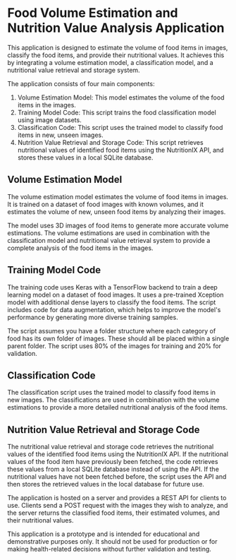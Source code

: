 # Food Volume Estimation and Nutrition Value Analysis Application

This application is designed to estimate the volume of food items in images, classify the food items, and provide their nutritional values. It achieves this by integrating a volume estimation model, a classification model, and a nutritional value retrieval and storage system.

The application consists of four main components:

1. Volume Estimation Model: This model estimates the volume of the food items in the images.
2. Training Model Code: This script trains the food classification model using image datasets.
3. Classification Code: This script uses the trained model to classify food items in new, unseen images.
4. Nutrition Value Retrieval and Storage Code: This script retrieves nutritional values of identified food items using the NutritionIX API, and stores these values in a local SQLite database.

## Volume Estimation Model

The volume estimation model estimates the volume of food items in images. It is trained on a dataset of food images with known volumes, and it estimates the volume of new, unseen food items by analyzing their images.

The model uses 3D images of food items to generate more accurate volume estimations. The volume estimations are used in combination with the classification model and nutritional value retrieval system to provide a complete analysis of the food items in the images.

## Training Model Code

The training code uses Keras with a TensorFlow backend to train a deep learning model on a dataset of food images. It uses a pre-trained Xception model with additional dense layers to classify the food items. The script includes code for data augmentation, which helps to improve the model's performance by generating more diverse training samples.

The script assumes you have a folder structure where each category of food has its own folder of images. These should all be placed within a single parent folder. The script uses 80% of the images for training and 20% for validation.

## Classification Code

The classification script uses the trained model to classify food items in new images. The classifications are used in combination with the volume estimations to provide a more detailed nutritional analysis of the food items.

## Nutrition Value Retrieval and Storage Code

The nutritional value retrieval and storage code retrieves the nutritional values of the identified food items using the NutritionIX API. If the nutritional values of the food item have previously been fetched, the code retrieves these values from a local SQLite database instead of using the API. If the nutritional values have not been fetched before, the script uses the API and then stores the retrieved values in the local database for future use.

The application is hosted on a server and provides a REST API for clients to use. Clients send a POST request with the images they wish to analyze, and the server returns the classified food items, their estimated volumes, and their nutritional values.

This application is a prototype and is intended for educational and demonstrative purposes only. It should not be used for production or for making health-related decisions without further validation and testing.

